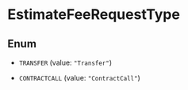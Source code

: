 

# EstimateFeeRequestType

## Enum


* `TRANSFER` (value: `"Transfer"`)

* `CONTRACTCALL` (value: `"ContractCall"`)



